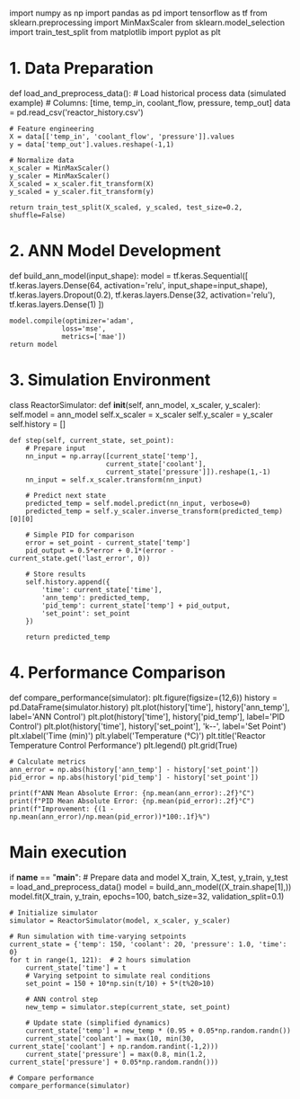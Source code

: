 import numpy as np
import pandas as pd
import tensorflow as tf
from sklearn.preprocessing import MinMaxScaler
from sklearn.model_selection import train_test_split
from matplotlib import pyplot as plt

# 1. Data Preparation
def load_and_preprocess_data():
    # Load historical process data (simulated example)
    # Columns: [time, temp_in, coolant_flow, pressure, temp_out]
    data = pd.read_csv('reactor_history.csv')
    
    # Feature engineering
    X = data[['temp_in', 'coolant_flow', 'pressure']].values
    y = data['temp_out'].values.reshape(-1,1)
    
    # Normalize data
    x_scaler = MinMaxScaler()
    y_scaler = MinMaxScaler()
    X_scaled = x_scaler.fit_transform(X)
    y_scaled = y_scaler.fit_transform(y)
    
    return train_test_split(X_scaled, y_scaled, test_size=0.2, shuffle=False)

# 2. ANN Model Development
def build_ann_model(input_shape):
    model = tf.keras.Sequential([
        tf.keras.layers.Dense(64, activation='relu', input_shape=input_shape),
        tf.keras.layers.Dropout(0.2),
        tf.keras.layers.Dense(32, activation='relu'),
        tf.keras.layers.Dense(1)
    ])
    
    model.compile(optimizer='adam',
                 loss='mse',
                 metrics=['mae'])
    return model

# 3. Simulation Environment
class ReactorSimulator:
    def __init__(self, ann_model, x_scaler, y_scaler):
        self.model = ann_model
        self.x_scaler = x_scaler
        self.y_scaler = y_scaler
        self.history = []
        
    def step(self, current_state, set_point):
        # Prepare input
        nn_input = np.array([current_state['temp'], 
                            current_state['coolant'], 
                            current_state['pressure']]).reshape(1,-1)
        nn_input = self.x_scaler.transform(nn_input)
        
        # Predict next state
        predicted_temp = self.model.predict(nn_input, verbose=0)
        predicted_temp = self.y_scaler.inverse_transform(predicted_temp)[0][0]
        
        # Simple PID for comparison
        error = set_point - current_state['temp']
        pid_output = 0.5*error + 0.1*(error - current_state.get('last_error', 0))
        
        # Store results
        self.history.append({
            'time': current_state['time'],
            'ann_temp': predicted_temp,
            'pid_temp': current_state['temp'] + pid_output,
            'set_point': set_point
        })
        
        return predicted_temp

# 4. Performance Comparison
def compare_performance(simulator):
    plt.figure(figsize=(12,6))
    history = pd.DataFrame(simulator.history)
    plt.plot(history['time'], history['ann_temp'], label='ANN Control')
    plt.plot(history['time'], history['pid_temp'], label='PID Control')
    plt.plot(history['time'], history['set_point'], 'k--', label='Set Point')
    plt.xlabel('Time (min)')
    plt.ylabel('Temperature (°C)')
    plt.title('Reactor Temperature Control Performance')
    plt.legend()
    plt.grid(True)
    
    # Calculate metrics
    ann_error = np.abs(history['ann_temp'] - history['set_point'])
    pid_error = np.abs(history['pid_temp'] - history['set_point'])
    
    print(f"ANN Mean Absolute Error: {np.mean(ann_error):.2f}°C")
    print(f"PID Mean Absolute Error: {np.mean(pid_error):.2f}°C")
    print(f"Improvement: {(1 - np.mean(ann_error)/np.mean(pid_error))*100:.1f}%")

# Main execution
if __name__ == "__main__":
    # Prepare data and model
    X_train, X_test, y_train, y_test = load_and_preprocess_data()
    model = build_ann_model((X_train.shape[1],))
    model.fit(X_train, y_train, epochs=100, batch_size=32, validation_split=0.1)
    
    # Initialize simulator
    simulator = ReactorSimulator(model, x_scaler, y_scaler)
    
    # Run simulation with time-varying setpoints
    current_state = {'temp': 150, 'coolant': 20, 'pressure': 1.0, 'time': 0}
    for t in range(1, 121):  # 2 hours simulation
        current_state['time'] = t
        # Varying setpoint to simulate real conditions
        set_point = 150 + 10*np.sin(t/10) + 5*(t%20>10)
        
        # ANN control step
        new_temp = simulator.step(current_state, set_point)
        
        # Update state (simplified dynamics)
        current_state['temp'] = new_temp * (0.95 + 0.05*np.random.randn())
        current_state['coolant'] = max(10, min(30, current_state['coolant'] + np.random.randint(-1,2)))
        current_state['pressure'] = max(0.8, min(1.2, current_state['pressure'] + 0.05*np.random.randn()))
    
    # Compare performance
    compare_performance(simulator)
